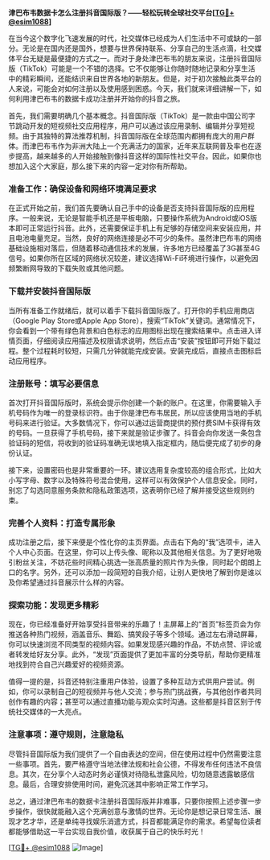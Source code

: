**津巴布韦数据卡怎么注册抖音国际版？——轻松玩转全球社交平台[[TG💪+ @esim1088](https://t.me/s/esim1088)]**

在当今这个数字化飞速发展的时代，社交媒体已经成为人们生活中不可或缺的一部分。无论是在国内还是国外，想要与世界保持联系、分享自己的生活点滴，社交媒体平台无疑是最便捷的方式之一。而对于身处津巴布韦的朋友来说，注册抖音国际版（TikTok）可能是一个不错的选择。它不仅能够让你随时随地记录和分享生活中的精彩瞬间，还能结识来自世界各地的新朋友。但是，对于初次接触此类平台的人来说，可能会对如何注册以及使用感到困惑。今天，我们就来详细讲解一下，如何利用津巴布韦的数据卡成功注册并开始你的抖音之旅。

首先，我们需要明确几个基本概念。抖音国际版（TikTok）是一款由中国公司字节跳动开发的短视频社交应用程序，用户可以通过该应用录制、编辑并分享短视频。由于其独特的算法推荐机制，抖音国际版在全球范围内都拥有庞大的用户群体。而津巴布韦作为非洲大陆上一个充满活力的国家，近年来互联网普及率也在逐步提高，越来越多的人开始接触到像抖音这样的国际性社交平台。因此，如果你也想加入这个大家庭，那么接下来的内容一定对你有所帮助。

### **准备工作：确保设备和网络环境满足要求**

在正式开始之前，我们首先要确认自己手中的设备是否支持抖音国际版的应用程序。一般来说，无论是智能手机还是平板电脑，只要操作系统为Android或iOS版本即可正常运行抖音。此外，还需要保证手机上有足够的存储空间来安装应用，并且电池电量充足。当然，良好的网络连接是必不可少的条件。虽然津巴布韦的网络基础设施相对落后，但随着移动通信技术的发展，许多地方已经覆盖了3G甚至4G信号。如果你所在区域的网络状况较差，建议选择Wi-Fi环境进行操作，以避免因频繁断网导致的下载失败或其他问题。

### **下载并安装抖音国际版**

当所有准备工作就绪后，就可以着手下载抖音国际版了。打开你的手机应用商店（Google Play Store或Apple App Store），搜索“TikTok”关键词。通常情况下，你会看到一个带有绿色背景和白色标志的应用图标出现在搜索结果中。点击进入详情页面，仔细阅读应用描述及权限请求说明，然后点击“安装”按钮即可开始下载过程。整个过程耗时较短，只需几分钟就能完成安装。安装完成后，直接点击图标启动应用程序。

### **注册账号：填写必要信息**

首次打开抖音国际版时，系统会提示你创建一个新的账户。在这里，你需要输入手机号码作为唯一的登录标识符。由于你是津巴布韦居民，所以应该使用当地的手机号码来进行验证。大多数情况下，你可以通过运营商提供的预付费SIM卡获得有效的号码。一旦获得了手机号码，接下来就是验证步骤了。抖音会向你发送一条包含验证码的短信，将收到的验证码准确无误地填入指定框内，随后便完成了初步的身份认证。

接下来，设置密码也是非常重要的一环。建议选用复杂度较高的组合形式，比如大小写字母、数字以及特殊符号混合使用，这样可以有效保护个人信息安全。同时，别忘了勾选同意服务条款和隐私政策选项，这表明你已经了解并接受这些规则约束。

### **完善个人资料：打造专属形象**

成功注册之后，接下来便是个性化你的主页界面。点击右下角的“我”选项卡，进入个人中心页面。在这里，你可以上传头像、昵称以及其他相关信息。为了更好地吸引粉丝关注，不妨花些时间精心挑选一张高质量的照片作为头像，同时起个朗朗上口的名字。另外，还可以添加一段简短的自我介绍，让别人更快地了解到你是谁以及你希望通过抖音展示什么样的内容。

### **探索功能：发现更多精彩**

现在，你已经准备好开始享受抖音带来的乐趣了！主屏幕上的“首页”标签页会为你推送各种热门视频，涵盖音乐、舞蹈、搞笑段子等多个领域。通过左右滑动屏幕，你可以快速浏览不同类型的视频内容。如果发现感兴趣的作品，不妨点赞、评论或者转发给好友分享。此外，“发现”页面提供了更加丰富的分类导航，帮助你更精准地找到符合自己兴趣爱好的视频资源。

值得一提的是，抖音还特别注重用户体验，设置了多种互动方式供用户尝试。例如，你可以录制自己的短视频并与他人交流；参与热门挑战赛，与其他创作者共同创作有趣的内容；甚至可以通过直播功能与观众实时沟通。这些都是抖音区别于传统社交媒体的一大亮点。

### **注意事项：遵守规则，注意隐私**

尽管抖音国际版为我们提供了一个自由表达的空间，但在使用过程中仍然需要注意一些事项。首先，要严格遵守当地法律法规和社会公德，不得发布任何违法不良信息。其次，在分享个人动态时务必谨慎对待隐私泄露风险，切勿随意透露敏感信息。最后，合理安排使用时间，避免沉迷其中影响正常工作学习。

总之，通过津巴布韦的数据卡注册抖音国际版并非难事，只要你按照上述步骤一步步操作，很快就能融入这个充满创意与激情的世界。无论你是想记录日常生活、展现才艺才华，还是单纯寻找娱乐消遣方式，抖音都能满足你的需求。希望每位读者都能够借助这一平台实现自我价值，收获属于自己的快乐时光！

[[TG💪+ @esim1088](https://t.me/s/esim1088) ![Image](https://i.postimg.cc/4NQfJmqS/Snipaste-2025-05-13-00-14-12.png)]